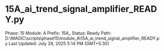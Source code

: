 # 15A_ai_trend_signal_amplifier_READY.py

Phase: 15
Module: A
Prefix: 15A_
Status: Ready
Path: D:\MAGIC\scripts\phase15\module_A\15A_ai_trend_signal_amplifier_READY.py
Last Updated: July 28, 2025 5:14 PM (GMT+5:30)